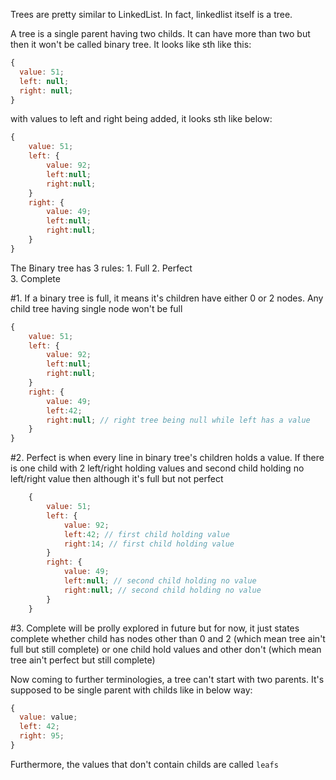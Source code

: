 Trees are pretty similar to LinkedList. In fact, linkedlist itself is a tree.

A tree is a single parent having two childs. It can have more than two but then it won't be called binary tree. It looks like sth like this:

```javascript
{
  value: 51;
  left: null;
  right: null;
}
```

with values to left and right being added, it looks sth like below:

```javascript
{
    value: 51;
    left: {
        value: 92;
        left:null;
        right:null;
    }
    right: {
        value: 49;
        left:null;
        right:null;
    }
}
```

The Binary tree has 3 rules: 1. Full 2. Perfect  
 3. Complete

#1. If a binary tree is full, it means it's children have either 0 or 2 nodes. Any child tree having single node won't be full

```javascript
{
    value: 51;
    left: {
        value: 92;
        left:null;
        right:null;
    }
    right: {
        value: 49;
        left:42;
        right:null; // right tree being null while left has a value
    }
}
```

#2. Perfect is when every line in binary tree's children holds a value. If there is one child with 2 left/right holding values and second child holding no left/right value then although it's full but not perfect

```javascript
    {
        value: 51;
        left: {
            value: 92;
            left:42; // first child holding value
            right:14; // first child holding value
        }
        right: {
            value: 49;
            left:null; // second child holding no value
            right:null; // second child holding no value
        }
    }
```

#3. Complete will be prolly explored in future but for now, it just states complete whether child has nodes other than 0 and 2 (which mean tree ain't full but still complete) or one child hold values and other don't (which mean tree ain't perfect but still complete)

Now coming to further terminologies, a tree can't start with two parents. It's supposed to be single parent with childs like in below way:

```javascript
{
  value: value;
  left: 42;
  right: 95;
}
```

Furthermore, the values that don't contain childs are called `leafs`
